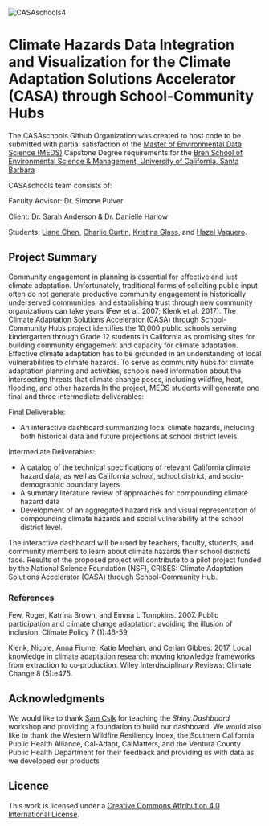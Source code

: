 ![CASAschools4](https://github.com/CASAschools/.github/assets/108312152/7a8cf35c-96fb-4037-bd3c-ff8ddb67991b)


# Climate Hazards Data Integration and Visualization for the Climate Adaptation Solutions Accelerator (CASA) through School-Community Hubs

The CASAschools Github Organization was created to host code to be submitted with partial satisfaction of the [Master of Environmental Data Science (MEDS)](https://bren.ucsb.edu/masters-programs/master-environmental-data-science) Capstone Degree requirements for the [Bren School of Environmental Science & Management, University of California, Santa Barbara](https://bren.ucsb.edu/)

CASAschools team consists of: 

Faculty Advisor: Dr. Simone Pulver

Client: Dr. Sarah Anderson & Dr. Danielle Harlow

Students: [Liane Chen](https://github.com/lchenhub), [Charlie Curtin](https://github.com/charliecurtin1), [Kristina Glass](https://github.com/kristinaglass), and [Hazel Vaquero](https://github.com/hazelvaq).

## Project Summary

Community engagement in planning is essential for effective and just climate adaptation. Unfortunately, traditional forms of soliciting public input often do not generate productive community engagement in historically underserved communities, and establishing trust through new community organizations can take years (Few et al. 2007; Klenk et al. 2017). The Climate Adaptation Solutions Accelerator (CASA) through School-Community Hubs project identifies the 10,000 public schools serving kindergarten through Grade 12 students in California as promising sites for building community engagement and capacity for climate adaptation. Effective climate adaptation has to be grounded in an understanding of local vulnerabilities to climate hazards. To serve as community hubs for climate adaptation planning and activities, schools need information about the intersecting threats that climate change poses, including wildfire, heat, flooding, and other hazards
In the project, MEDS students will generate one final and three intermediate deliverables:

Final Deliverable: 

- An interactive dashboard summarizing local climate hazards, including both historical data and future projections at school district levels. 

Intermediate Deliverables:

- A catalog of the technical specifications of relevant California climate hazard data, as well as California school, school district, and socio-demographic boundary layers
- A summary literature review of approaches for compounding climate hazard data
- Development of an aggregated hazard risk and visual representation of compounding climate hazards and social vulnerability at the school district level.

The interactive dashboard will be used by teachers, faculty, students, and community members to learn about climate hazards their school districts face. Results of the proposed project will contribute to a pilot project funded by the National Science Foundation (NSF), CRISES: Climate Adaptation Solutions Accelerator (CASA) through School-Community Hub.

### References 
Few, Roger, Katrina Brown, and Emma L Tompkins. 2007. Public participation and climate change adaptation: avoiding the illusion of inclusion. Climate Policy 7 (1):46-59. 

Klenk, Nicole, Anna Fiume, Katie Meehan, and Cerian Gibbes. 2017. Local knowledge in climate adaptation research: moving knowledge frameworks from extraction to co‐production. Wiley Interdisciplinary Reviews: Climate Change 8 (5):e475. 


## Acknowledgments
We would like to thank [Sam Csik](https://github.com/samanthacsik) for teaching the *Shiny Dashboard* workshop and providing a foundation to build our dashboard.
We would also like to thank the Western Wildfire Resiliency Index, the Southern California Public Health Alliance, Cal-Adapt, CalMatters, and the Ventura County Public Health Department for their feedback and providing us with data as we developed our products

## Licence
This work is licensed under a [Creative Commons Attribution 4.0 International License](https://creativecommons.org/licenses/by/4.0/). 

